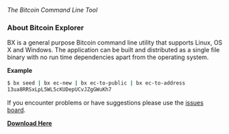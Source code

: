 *The Bitcoin Command Line Tool*

### About Bitcoin Explorer

BX is a general purpose Bitcoin command line utility that supports Linux, OS X and Windows. The application can be built and distributed as a single file binary with no run time dependencies apart from the operating system.

**Example**
```sh
$ bx seed | bx ec-new | bx ec-to-public | bx ec-to-address
13ua8RRSxLpL5WL5cKUDepUCvJZgGWuKh7
```
If you encounter problems or have suggestions please use the [issues board](https://github.com/libbitcoin/libbitcoin-explorer/issues).

**[Download Here](Download-BX)**